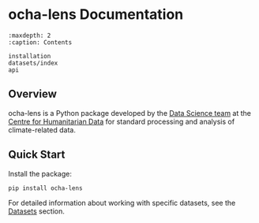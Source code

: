 # ocha-lens Documentation

```{toctree}
:maxdepth: 2
:caption: Contents

installation
datasets/index
api
```

## Overview

ocha-lens is a Python package developed by the [Data Science team](https://centre.humdata.org/data-science/) at the [Centre for Humanitarian Data](https://centre.humdata.org/) for standard processing and analysis of climate-related data.

## Quick Start

Install the package:
```bash
pip install ocha-lens
```

For detailed information about working with specific datasets, see the [Datasets](datasets/index.md) section.
